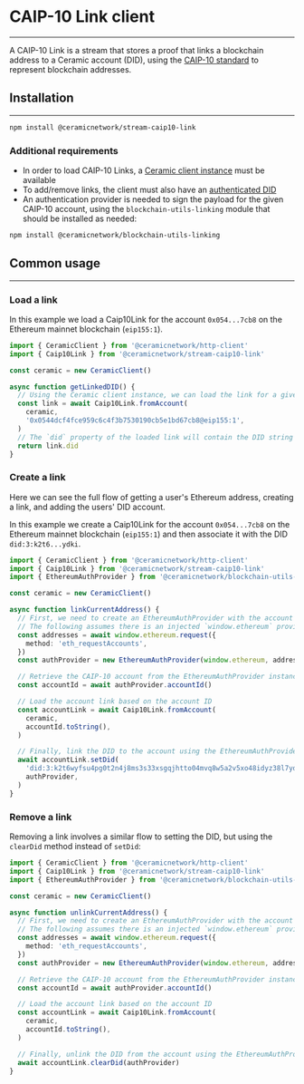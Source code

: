 # CAIP-10 Link client

---

A CAIP-10 Link is a stream that stores a proof that links a blockchain address to a Ceramic account (DID), using the [CAIP-10 standard](https://github.com/ChainAgnostic/CAIPs/blob/master/CAIPs/caip-10.md) to represent blockchain addresses.


## Installation

---

```sh
npm install @ceramicnetwork/stream-caip10-link
```

### Additional requirements

- In order to load CAIP-10 Links, a [Ceramic client instance](../javascript-clients/ceramic-http.md) must be available
- To add/remove links, the client must also have an [authenticated DID](../authentication/did-jsonrpc.md)
- An authentication provider is needed to sign the payload for the given CAIP-10 account, using the `blockchain-utils-linking` module that should be installed as needed:

```sh
npm install @ceramicnetwork/blockchain-utils-linking
```

## Common usage

---

### Load a link

In this example we load a Caip10Link for the account `0x054...7cb8` on the Ethereum mainnet blockchain (`eip155:1`).

```ts
import { CeramicClient } from '@ceramicnetwork/http-client'
import { Caip10Link } from '@ceramicnetwork/stream-caip10-link'

const ceramic = new CeramicClient()

async function getLinkedDID() {
  // Using the Ceramic client instance, we can load the link for a given CAIP-10 account
  const link = await Caip10Link.fromAccount(
    ceramic,
    '0x0544dcf4fce959c6c4f3b7530190cb5e1bd67cb8@eip155:1',
  )
  // The `did` property of the loaded link will contain the DID string value if set
  return link.did
}
```

### Create a link

Here we can see the full flow of getting a user's Ethereum address, creating a link, and adding the users' DID account.

In this example we create a Caip10Link for the account `0x054...7cb8` on the Ethereum mainnet blockchain (`eip155:1`) and then associate it with the DID `did:3:k2t6...ydki`.

```ts
import { CeramicClient } from '@ceramicnetwork/http-client'
import { Caip10Link } from '@ceramicnetwork/stream-caip10-link'
import { EthereumAuthProvider } from '@ceramicnetwork/blockchain-utils-linking'

const ceramic = new CeramicClient()

async function linkCurrentAddress() {
  // First, we need to create an EthereumAuthProvider with the account currently selected
  // The following assumes there is an injected `window.ethereum` provider
  const addresses = await window.ethereum.request({
    method: 'eth_requestAccounts',
  })
  const authProvider = new EthereumAuthProvider(window.ethereum, addresses[0])

  // Retrieve the CAIP-10 account from the EthereumAuthProvider instance
  const accountId = await authProvider.accountId()

  // Load the account link based on the account ID
  const accountLink = await Caip10Link.fromAccount(
    ceramic,
    accountId.toString(),
  )

  // Finally, link the DID to the account using the EthereumAuthProvider instance
  await accountLink.setDid(
    'did:3:k2t6wyfsu4pg0t2n4j8ms3s33xsgqjhtto04mvq8w5a2v5xo48idyz38l7ydki',
    authProvider,
  )
}
```

### Remove a link

Removing a link involves a similar flow to setting the DID, but using the `clearDid` method instead of `setDid`:

```ts
import { CeramicClient } from '@ceramicnetwork/http-client'
import { Caip10Link } from '@ceramicnetwork/stream-caip10-link'
import { EthereumAuthProvider } from '@ceramicnetwork/blockchain-utils-linking'

const ceramic = new CeramicClient()

async function unlinkCurrentAddress() {
  // First, we need to create an EthereumAuthProvider with the account currently selected
  // The following assumes there is an injected `window.ethereum` provider
  const addresses = await window.ethereum.request({
    method: 'eth_requestAccounts',
  })
  const authProvider = new EthereumAuthProvider(window.ethereum, addresses[0])

  // Retrieve the CAIP-10 account from the EthereumAuthProvider instance
  const accountId = await authProvider.accountId()

  // Load the account link based on the account ID
  const accountLink = await Caip10Link.fromAccount(
    ceramic,
    accountId.toString(),
  )

  // Finally, unlink the DID from the account using the EthereumAuthProvider instance
  await accountLink.clearDid(authProvider)
}
```

<!--
## Additional Resources

- [CIP-10: CAIP10 Link Specification](https://github.com/ceramicnetwork/CIP/blob/main/CIPs/CIP-8/CIP-8.md)
- [Complete CAIP10Link.js API Reference]()

## Next Steps

---

- [Next step 1]()
-->
